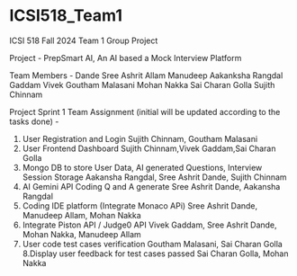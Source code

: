 # ICSI518_Team1
ICSI 518 Fall 2024 Team 1 Group Project

Project - PrepSmart AI, An AI based a Mock Interview Platform

Team Members - 
Dande Sree Ashrit 
Allam Manudeep
Aakanksha Rangdal
Gaddam Vivek
Goutham Malasani
Mohan Nakka
Sai Charan Golla
Sujith Chinnam

Project Sprint 1 Team Assignment (initial will be updated according to the tasks done) -

1. User Registration and Login                                  Sujith Chinnam, Goutham Malasani
2. User Frontend Dashboard                                      Sujith Chinnam,Vivek Gaddam,Sai Charan Golla
3. Mongo DB to store User Data, AI generated Questions,
Interview Session Storage                                      Aakansha Rangdal, Sree Ashrit Dande, Sujith Chinnam
4. AI Gemini API Coding Q and A generate                        Sree Ashrit Dande, Aakansha Rangdal
5. Coding IDE platform (Integrate Monaco APi)                   Sree Ashrit Dande, Manudeep Allam, Mohan Nakka
6. Integrate Piston API / Judge0 API                            Vivek Gaddam, Sree Ashrit Dande, Mohan Nakka, Manudeep Allam
7. User code test cases verification                            Goutham Malasani, Sai Charan Golla
8.Display user feedback for test cases passed                  Sai Charan Golla, Mohan Nakka

